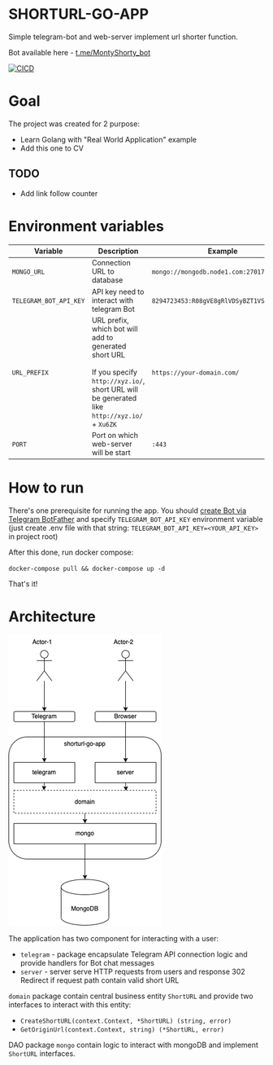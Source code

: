 # SHORTURL-GO-APP
Simple telegram-bot and web-server implement url shorter function.

Bot available here - [t.me/MontyShorty_bot]()

[![CICD](https://github.com/peliseev/shorturl-go-app/actions/workflows/cicd.yaml/badge.svg?branch=master)](https://github.com/peliseev/shorturl-go-app/actions/workflows/cicd.yaml)

# Goal
The project was created for 2 purpose:
* Learn Golang with "Real World Application" example
* Add this one to CV

## TODO
* Add link follow counter

# Environment variables
| Variable               | Description                                                                                                                                                   | Example                                   | Default value                                            |
|------------------------|---------------------------------------------------------------------------------------------------------------------------------------------------------------|-------------------------------------------|----------------------------------------------------------|
| `MONGO_URL`            | Connection URL to database                                                                                                                                    | `mongo://mongodb.node1.com:27017`         | `mongo://localhost:27017`                                |
| `TELEGRAM_BOT_API_KEY` | API key need to interact with telegram Bot                                                                                                                    | `8294723453:R08gVE8gRlVDSyBZT1VSIFNFTEY=` | No default value, you should specify this one explicitly |
| `URL_PREFIX`           | URL prefix, which bot will add to generated short URL<br/> <br/> If you specify `http://xyz.io/`, short URL will be generated like `http://xyz.io/` + `Xu6ZK` | `https://your-domain.com/`                | `http://localhost:8080/`                                 |
| `PORT`                 | Port on which web-server will be start                                                                                                                        | `:443`                                    | `:8080`                                                  |

# How to run

There's one prerequisite for running the app. You should [create Bot via Telegram BotFather](https://core.telegram.org/bots#3-how-do-i-create-a-bot) and specify `TELEGRAM_BOT_API_KEY` environment variable 
(just create .env file with that string: `TELEGRAM_BOT_API_KEY=<YOUR_API_KEY>` in project root)

After this done, run docker compose:

`docker-compose pull && docker-compose up -d`

That's it!
	
# Architecture

![Architecture](img/shorturl-go-app-arch.png "Architecture")

The application has two component for interacting with a user:
* `telegram` - package encapsulate Telegram API connection logic and provide handlers for Bot chat messages
* `server` - server serve HTTP requests from users and response 302 Redirect if request path contain valid short URL

`domain` package contain central business entity `ShortURL` and provide two interfaces to interact with this entity:
* `CreateShortURL(context.Context, *ShortURL) (string, error)`
* `GetOriginUrl(context.Context, string) (*ShortURL, error)`

DAO package `mongo` contain logic to interact with mongoDB and implement `ShortURL` interfaces.
